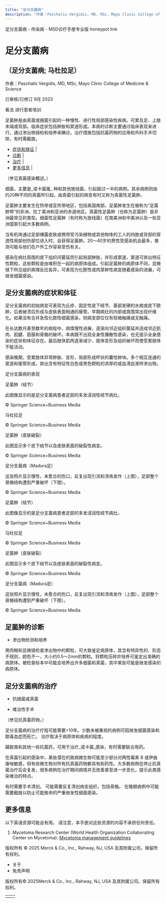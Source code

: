 ```yaml
---
title: "足分支菌病"
description: "作者：Paschalis Vergidis, MD, MSc, Mayo Clinic College of Medicine & Science"
---
```


﻿足分支菌病 \- 传染病 \- MSD诊疗手册专业版 honeypot link

# 足分支菌病

## （足分支菌病; 马杜拉足）

作者：Paschalis Vergidis, MD, MSc, Mayo Clinic College of Medicine & Science

已审核/已修订 9月 2023

看法 进行患者培训

足菌肿是由真菌或细菌引起的一种慢性、进行性局部感染性疾病。可累及足、上肢末端或背部。临床症状包括肿胀和窦道形成。本病的诊断主要通过临床表现来进行，通过渗出物镜检和培养来确诊。治疗措施包括抗菌药物的应用和外科手术切除，有时需截肢。

- [症状和体征](#症状和体征_v1012641_zh) \|
- [诊断](#诊断_v1012645_zh) \|
- [治疗](#治疗_v1012652_zh) \|
- [更多信息](#更多信息_v53028872_zh) \|

（参见真菌感染概述。）

细菌，主要是_诺卡菌属_ 种和其他放线菌，引起超过一半的病例。其余病例则由约20种不同的真菌所引起。由真菌引起的病变有时又称为真菌性足菌肿。

足菌肿主要发生在热带或亚热带地区，包括美国南部。足菌肿发生在被称为“足菌肿带”的非洲、拉丁美洲和亚洲的赤道地区。真菌性足菌肿（也称为足菌肿）是非洲最常见的类型。细菌性足菌肿（有时称为放线菌）在南美洲和中美洲以及一些亚洲国家引起大多数病例。

当有机体通过足部裸露皮肤或携带受污染植物或其他物体的工人的四肢或背部的穿透性局部创伤部位进入时，会获得足菌肿。20～40岁的男性受感染机会最多，推测可能与他们在户外工作容易受伤有关。

感染在病灶周围的皮下组织间蔓延而引起局部肿胀，并形成窦道，窦道可排出特征性颗粒，这些颗粒是由堆积在一起的病原体组成。引起足菌肿的病原体不同，显微镜下所见组织病理反应各异，可表现为化脓性或肉芽肿性病变随着感染的进展，可继发细菌感染。

## 足分支菌病的症状和体征

足分支菌病的初始病变可表现为丘疹、固定性皮下结节、基部发硬的水疱或皮下脓肿，后者破溃后形成与皮肤表面相通的瘘管。早期病灶的内部或周围常出现纤维化。如果没有合并急性化脓性细菌感染，则病变部位仅有轻微触痛或无触痛。

在长达数月甚至数年的病程中，病情慢性进展，逐渐向邻近组织蔓延并造成邻近肌肉、肌腱、筋膜和骨骼的破坏。本病既不出现全身性播散性感染，也无提示全身感染的症状和体征存在。最后肢体肌肉逐渐减少、肢体变形及组织破坏而使受累肢体不能活动。

感染晚期，受累肢体异常肿胀、变形，局部形成杯状的囊性肿块。多个相互连通的窦道和瘘管形成，排出含有特征性白色或黑色颗粒的浓厚的或血清血液样渗出物。

足分支菌病的表现



足菌肿（结节）

此图像显示的是足分支菌病患者足部的多发浸润性结节病灶。

© Springer Science+Business Media



马杜拉足

© Springer Science+Business Media



足菌肿（皮肤破裂）

此图显示多个皮下结节以及皮肤表面的破裂性病变。

© Springer Science+Business Media



足分支菌病（Madura足）

这张照片显示慢性，未愈合的伤口，反复出现引流和溃疡发作（上图），足部整个骨骼结构遭到严重破坏（下图）。

© Springer Science+Business Media



足菌肿（结节）

此图像显示的是足分支菌病患者足部的多发浸润性结节病灶。

© Springer Science+Business Media



马杜拉足

© Springer Science+Business Media



足菌肿（皮肤破裂）

此图显示多个皮下结节以及皮肤表面的破裂性病变。

© Springer Science+Business Media



足分支菌病（Madura足）

这张照片显示慢性，未愈合的伤口，反复出现引流和溃疡发作（上图），足部整个骨骼结构遭到严重破坏（下图）。

© Springer Science+Business Media

## 足菌肿的诊断

- 渗出物检测和培养


用肉眼和显微镜检查渗出物中的颗粒，可大致鉴定病原体，其含有特异性的、形态不规则，颜色不一，大小约0.5～2mm的颗粒。将颗粒压碎并培养可鉴定出准确的病原体。被检查标本中可能会培养出许多细菌和真菌，其中某些可能是继发感染的病原体。

## 足分支菌病的治疗

- 抗细菌或真菌

- 难治性手术


（参见抗真菌药物。）

足分支菌病的治疗疗程可能需要>10年。少数未被重视的病例可因继发细菌感染和脓毒血症而死亡。 治疗取决于病原体和疾病的程度。

磺胺类和其他一些抗菌药，可用于治疗_诺卡菌_感染，有时需要联合用药。

在真菌引起的感染中，某些潜在的致病微生物可能至少部分对两性霉素 B 或伊曲康唑敏感，但有些微生物对所有抗真菌药物都具有耐药性。大多数病例在停止抗真菌治疗后会复发，很多病例在治疗期间病情并无改善甚至进一步恶化，提示此类感染难治的特点。

有时需要手术清创。 可能需要反复清创病变组织，包括骨骼。 在晚期病例中可能需要截肢以防止可能致命的严重继发性细菌感染。

## 更多信息

以下英语资源可能会有用。 请注意，本手册对这些资源的内容不承担任何责任。

1. Mycetoma Research Center (World Health Organization Collaborating Center on Mycetoma): [Mycetoma management guidelines](https://www.mycetoma.edu.sd/mycetoma-management-guidelines)




版权所有 © 2025
Merck & Co., Inc., Rahway, NJ, USA 及其附属公司。保留所有权利。

- 关于
- 免责声明

版权所有© 2025Merck & Co., Inc., Rahway, NJ, USA 及其附属公司。保留所有权利。

|     |     |
| --- | --- |
|  |  |